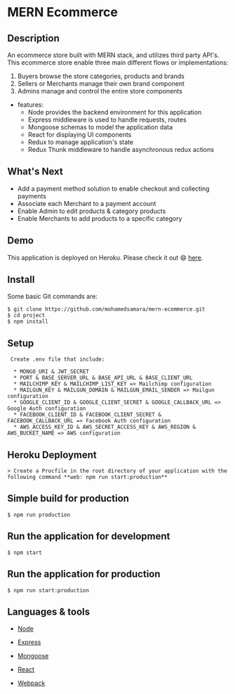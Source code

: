 # MERN Ecommerce

## Description

An ecommerce store built with MERN stack, and utilizes third party API's. This ecommerce store enable three main different flows or implementations:

1. Buyers browse the store categories, products and brands
2. Sellers or Merchants manage their own brand component
3. Admins manage and control the entire store components 


* features:
  * Node provides the backend environment for this application
  * Express middleware is used to handle requests, routes
  * Mongoose schemas to model the application data
  * React for displaying UI components
  * Redux to manage application's state
  * Redux Thunk middleware to handle asynchronous redux actions



## What's Next 

  * Add a payment method solution to enable checkout and collecting payments
  * Associate each Merchant to a payment account 
  * Enable Admin to edit products & category products
  * Enable Merchants to add products to a specific category


## Demo

This application is deployed on Heroku. Please check it out :smile: [here](https://mern-store-80202.herokuapp.com/).


## Install

Some basic Git commands are:

```
$ git clone https://github.com/mohamedsamara/mern-ecommerce.git
$ cd project
$ npm install
```

## Setup

```
 Create .env file that include:

  * MONGO_URI & JWT_SECRET
  * PORT & BASE_SERVER_URL & BASE_API_URL & BASE_CLIENT_URL
  * MAILCHIMP_KEY & MAILCHIMP_LIST_KEY => Mailchimp configuration
  * MAILGUN_KEY & MAILGUN_DOMAIN & MAILGUN_EMAIL_SENDER => Mailgun configuration
  * GOOGLE_CLIENT_ID & GOOGLE_CLIENT_SECRET & GOOGLE_CALLBACK_URL => Google Auth configuration
  * FACEBOOK_CLIENT_ID & FACEBOOK_CLIENT_SECRET & FACEBOOK_CALLBACK_URL => Facebook Auth configuration
  * AWS_ACCESS_KEY_ID & AWS_SECRET_ACCESS_KEY & AWS_REGION & AWS_BUCKET_NAME => AWS configuration
```

## Heroku Deployment

```
> Create a Procfile in the root directory of your application with the following command **web: npm run start:production**
```


## Simple build for production

```
$ npm run production
```

## Run the application for development

```
$ npm start
```

## Run the application for production

```
$ npm run start:production
```


## Languages & tools

- [Node](https://nodejs.org/en/)

- [Express](https://expressjs.com/)

- [Mongoose](https://mongoosejs.com/)

- [React](https://reactjs.org/)

- [Webpack](https://webpack.js.org/)

